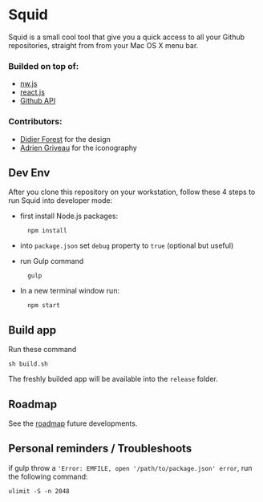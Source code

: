 # Squid

Squid is a small cool tool that give you a quick access to all your Github repositories, straight from from your Mac OS X menu bar.

### Builded on top of:

* [nw.js](http://nwjs.io/)
* [react.js](https://facebook.github.io/react/)
* [Github API](https://developer.github.com/v3/)

### Contributors:

* [Didier Forest](https://github.com/welcometothesky) for the design 
* [Adrien Griveau](https://dribbble.com/adrien-griveau) for the iconography

## Dev Env

After you clone this repository on your workstation, follow these 4 steps to run Squid into developer mode:

* first install Node.js packages:

		npm install
		
* into `package.json` set `debug` property to `true` (optional but useful)
	
* run Gulp command

		gulp
		
* In a new terminal window run:

		npm start
	
## Build app

Run these command

	sh build.sh
	
The freshly builded app will be available into the `release` folder.

## Roadmap

See the [roadmap](https://github.com/michael-lefebvre/Squid/milestones) future developments.


## Personal reminders / Troubleshoots

if gulp throw a `'Error: EMFILE, open '/path/to/package.json' error`, run the following command: 

	ulimit -S -n 2048 
